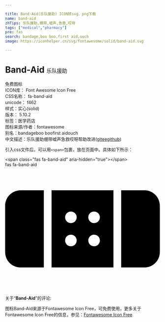 ```yaml
---

title: Band-Aid(乐队援助) ICON转svg、png下载
name: band-aid
zhTips: 乐队援助,绷带,嘘声,急救,哎呀
tags: ["medical","pharmacy"]
pre: fas
search: bandage,boo boo,first aid,ouch
image: https://iconhelper.cn/svg/fontawesome/solid/band-aid.svg

---
```


# Band-Aid  <small style="font-size: 60%;font-weight: 100">乐队援助</small>


<div class="detail-page">
<p>
<span><span class="badge-success badge">免费图标</span> </span>
<br/>
<span>
ICON库：
<span class="badge-secondary badge">Font Awesome Icon Free</span> 
</span>
<br/>
<span>
CSS名称：
<span class="badge-secondary badge">fa-band-aid</span> 
</span>
<br/>
<span>
unicode：
<span class="badge-secondary badge">f462</span> 
<copy-btn content='f462' btn-title=""></copy-btn>
<copy-btn :content='String.fromCodePoint(parseInt("f462", 16))' btn-title="复制U"></copy-btn>
</span><br/><span>样式：<span class="badge-light badge">实心(solid)</span></span>
<br/>
<span>
版本：
<span class="badge-secondary badge">5.10.2</span> 
</span><br/><span>标签：<span class="badge-light badge"><router-link to="/tags/medical.html">医学</router-link></span><span class="badge-light badge"><router-link to="/tags/pharmacy.html">药店</router-link></span></span>
<br/>
<span>图标来源/作者：<span class="badge-light badge">fontawesome</span></span> 
<br/>
<span>别名：<span class="badge-light badge">bandage</span><span class="badge-light badge">boo boo</span><span class="badge-light badge">first aid</span><span class="badge-light badge">ouch</span></span><br/><span class="zh-detail">中文描述：<span class="badge-primary badge">乐队援助</span><span class="badge-primary badge">绷带</span><span class="badge-primary badge">嘘声</span><span class="badge-primary badge">急救</span><span class="badge-primary badge">哎呀</span><span class="help-link"><span>帮助改进</span>(<a href="https://gitee.com/liuwave/icon-helper/edit/master/json/fontawesome/solid/band-aid.json" target="_blank" rel="noopener noreferrer">gitee</a><a href="https://github.com/liuwave/icon-helper/edit/master/json/fontawesome/solid/band-aid.json" target="_blank" rel="noopener noreferrer">github</a></span>)</span><br/>
</p>
</div>
<div class="alert alert-dark">
  <i class="fas fa-band-aid fa-xs"></i>
  <i class="fas fa-band-aid fa-sm"></i>
  <i class="fas fa-band-aid fa-lg"></i>
  <i class="fas fa-band-aid fa-2x"></i>
  <i class="fas fa-band-aid fa-3x"></i>
  <i class="fas fa-band-aid fa-5x"></i>
  <i class="fas fa-band-aid fa-7x"></i>
</div>
<div>
  <p>引入css文件后，可以用<code>&lt;span&gt;</code>包裹，放在页面中。具体如下所示：    
  </p>
  <div class="alert alert-primary" style="font-size: 14px">
    &lt;span class="fas fa-band-aid" aria-hidden="true"&gt;&lt;/span&gt;
    <copy-btn content='<span class="fas fa-band-aid" aria-hidden="true"></span>'></copy-btn>
  </div>
  <div class="alert alert-secondary">
    <i class="fas fa-band-aid"
    style="font-size: 24px"
    aria-hidden="true"></i> fas fa-band-aid
    <copy-btn content="fas fa-band-aid" btn-title="复制图标名称"></copy-btn>
  </div>
</div>
<div id="svg" class="svg-wrap">
<svg xmlns="http://www.w3.org/2000/svg" viewBox="0 0 640 512"><path d="M0 160v192c0 35.3 28.7 64 64 64h96V96H64c-35.3 0-64 28.7-64 64zm576-64h-96v320h96c35.3 0 64-28.7 64-64V160c0-35.3-28.7-64-64-64zM192 416h256V96H192v320zm176-232c13.3 0 24 10.7 24 24s-10.7 24-24 24-24-10.7-24-24 10.7-24 24-24zm0 96c13.3 0 24 10.7 24 24s-10.7 24-24 24-24-10.7-24-24 10.7-24 24-24zm-96-96c13.3 0 24 10.7 24 24s-10.7 24-24 24-24-10.7-24-24 10.7-24 24-24zm0 96c13.3 0 24 10.7 24 24s-10.7 24-24 24-24-10.7-24-24 10.7-24 24-24z"/></svg>
</div>
<detail full-name='fa-band-aid'></detail>
<div class="icon-detail__container">
<p>关于“<b>Band-Aid</b>”的评论:</p>
</div>
<Vssue title="关于“Band-Aid”的评论" />    
<div><p>图标Band-Aid来源于Fontawesome Icon Free，可免费使用，更多关于  Fontawesome Icon Free的信息，参见：<a target="_blank" href="https://iconhelper.cn/fontawesome.html">Fontawesome Icon Free</a>
</p></div>
